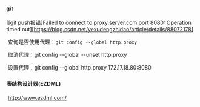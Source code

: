 #### git

[[git push报错]Failed to connect to proxy.server.com port 8080: Operation timed out][https://blog.csdn.net/yexudengzhidao/article/details/88072178]

​	查询是否使用代理：`git config --global http.proxy`

​	取消代理：git config --global --unset http.proxy

​	设置代理：git config --global http.proxy 172.17.18.80:8080



###  



#### 表结构设计器(EZDML)

​	http://www.ezdml.com/

